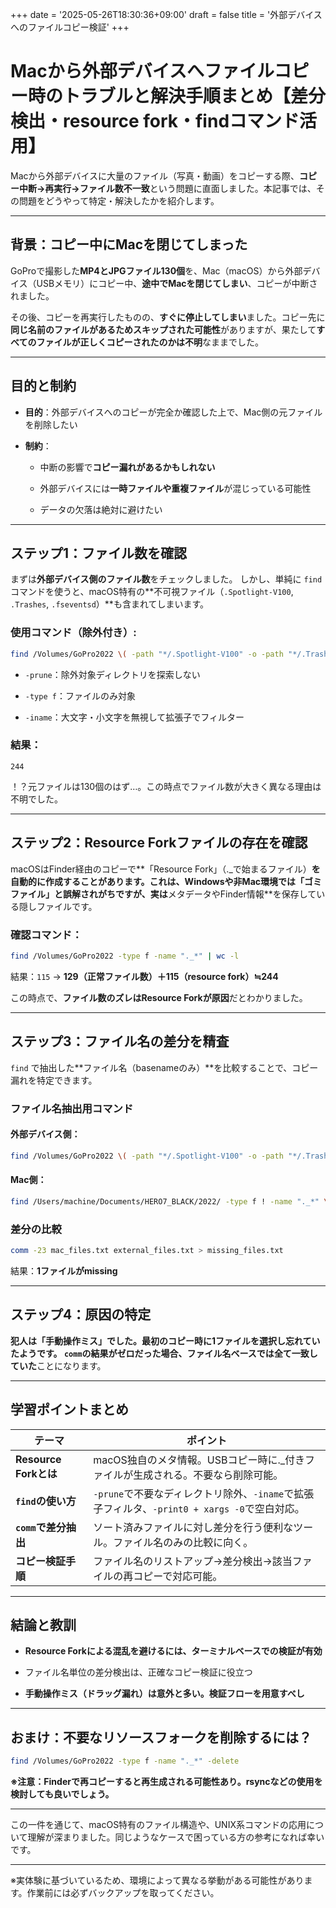 +++
date = '2025-05-26T18:30:36+09:00'
draft = false
title = '外部デバイスへのファイルコピー検証'
+++


# Macから外部デバイスへファイルコピー時のトラブルと解決手順まとめ【差分検出・resource fork・findコマンド活用】

Macから外部デバイスに大量のファイル（写真・動画）をコピーする際、**コピー中断→再実行→ファイル数不一致**という問題に直面しました。本記事では、その問題をどうやって特定・解決したかを紹介します。

---

## 背景：コピー中にMacを閉じてしまった

GoProで撮影した**MP4とJPGファイル130個**を、Mac（macOS）から外部デバイス（USBメモリ）にコピー中、**途中でMacを閉じてしまい**、コピーが中断されました。

その後、コピーを再実行したものの、**すぐに停止してしまい**ました。コピー先に**同じ名前のファイルがあるためスキップされた可能性**がありますが、果たして**すべてのファイルが正しくコピーされたのかは不明**なままでした。

---

## 目的と制約

- **目的**：外部デバイスへのコピーが完全か確認した上で、Mac側の元ファイルを削除したい

- **制約**：

    - 中断の影響で**コピー漏れがあるかもしれない**

    - 外部デバイスには**一時ファイルや重複ファイル**が混じっている可能性

    - データの欠落は絶対に避けたい


---

## ステップ1：ファイル数を確認

まずは**外部デバイス側のファイル数**をチェックしました。
しかし、単純に `find` コマンドを使うと、macOS特有の**不可視ファイル（`.Spotlight-V100`, `.Trashes`, `.fseventsd`）**も含まれてしまいます。

### 使用コマンド（除外付き）:

``` bash
find /Volumes/GoPro2022 \( -path "*/.Spotlight-V100" -o -path "*/.Trashes" -o -path "*/.fseventsd" \) -prune -o -type f \( -iname "*.jpg" -o -iname "*.mp4" \) -print | wc -l

```

- `-prune`：除外対象ディレクトリを探索しない

- `-type f`：ファイルのみ対象

- `-iname`：大文字・小文字を無視して拡張子でフィルター


### 結果：

`244`

！？元ファイルは130個のはず…。この時点でファイル数が大きく異なる理由は不明でした。

---

## ステップ2：Resource Forkファイルの存在を確認

macOSはFinder経由のコピーで**「Resource Fork」（._で始まるファイル）**を自動的に作成することがあります。これは、Windowsや非Mac環境では「ゴミファイル」と誤解されがちですが、実は**メタデータやFinder情報**を保存している隠しファイルです。

### 確認コマンド：

``` bash
find /Volumes/GoPro2022 -type f -name "._*" | wc -l

```



結果：`115`
→ **129（正常ファイル数）＋115（resource fork）≒244**

この時点で、**ファイル数のズレはResource Forkが原因**だとわかりました。

---

## ステップ3：ファイル名の差分を精査

`find` で抽出した**ファイル名（basenameのみ）**を比較することで、コピー漏れを特定できます。

### ファイル名抽出用コマンド

#### 外部デバイス側：

``` bash
find /Volumes/GoPro2022 \( -path "*/.Spotlight-V100" -o -path "*/.Trashes" -o -path "*/.fseventsd" \) -prune -o -type f ! -name "._*" \( -iname "*.jpg" -o -iname "*.mp4" \) -print0 | xargs -0 -n 1 basename | sort > external_files.txt
```


#### Mac側：

``` bash
find /Users/machine/Documents/HERO7_BLACK/2022/ -type f ! -name "._*" \( -iname "*.jpg" -o -iname "*.mp4" \) -print0 | xargs -0 -n 1 basename | sort > mac_files.txt

```



### 差分の比較

``` bash
comm -23 mac_files.txt external_files.txt > missing_files.txt

```


結果：**1ファイルがmissing**

---

## ステップ4：原因の特定

**犯人は「手動操作ミス」**でした。最初のコピー時に1ファイルを選択し忘れていたようです。
`comm`の結果がゼロだった場合、ファイル名ベースでは**全て一致していた**ことになります。

---

## 学習ポイントまとめ

|テーマ|ポイント|
|---|---|
|**Resource Forkとは**|macOS独自のメタ情報。USBコピー時に._付きファイルが生成される。不要なら削除可能。|
|**`find`の使い方**|`-prune`で不要なディレクトリ除外、`-iname`で拡張子フィルタ、`-print0 + xargs -0`で空白対応。|
|**`comm`で差分抽出**|ソート済みファイルに対し差分を行う便利なツール。ファイル名のみの比較に向く。|
|**コピー検証手順**|ファイル名のリストアップ→差分検出→該当ファイルの再コピーで対応可能。|

---

## 結論と教訓

- **Resource Forkによる混乱を避けるには、ターミナルベースでの検証が有効**

- ファイル名単位の差分検出は、正確なコピー検証に役立つ

- **手動操作ミス（ドラッグ漏れ）は意外と多い。検証フローを用意すべし**


---

## おまけ：不要なリソースフォークを削除するには？

``` bash
find /Volumes/GoPro2022 -type f -name "._*" -delete

```


**※注意：Finderで再コピーすると再生成される可能性あり。rsyncなどの使用を検討しても良いでしょう。**

---

この一件を通じて、macOS特有のファイル構造や、UNIX系コマンドの応用について理解が深まりました。同じようなケースで困っている方の参考になれば幸いです。

---

※実体験に基づいているため、環境によって異なる挙動がある可能性があります。作業前には必ずバックアップを取ってください。
